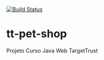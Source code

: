 [![Build Status](https://travis-ci.org/Fillink/tt-pet-shop.svg)](https://travis-ci.org/Fillink/tt-pet-shop)
# tt-pet-shop
Projeto Curso Java Web TargetTrust
